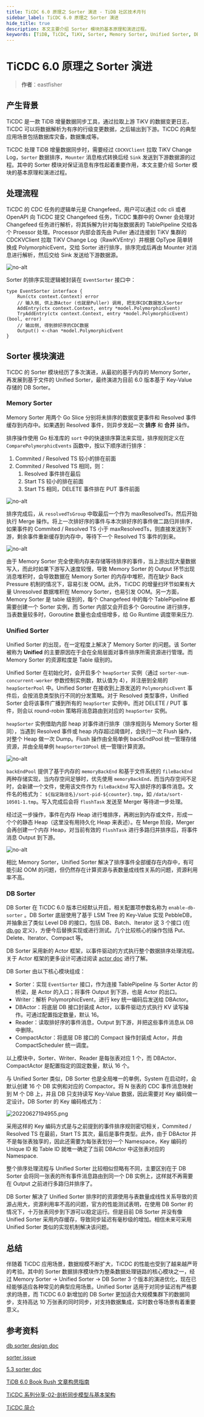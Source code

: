 ```yaml
---
title: TiCDC 6.0 原理之 Sorter 演进 - TiDB 社区技术月刊
sidebar_label: TiCDC 6.0 原理之 Sorter 演进
hide_title: true
description: 本文主要介绍 Sorter 模块的基本原理和演进过程。
keywords: [TiDB, TiCDC, TiKV, Sorter, Memory Sorter, Unified Sorter, DB Sorter]
---
```


# TiCDC 6.0 原理之 Sorter 演进

> **作者**：eastfisher

## 产生背景

TiCDC 是一款 TiDB 增量数据同步工具，通过拉取上游 TiKV 的数据变更日志，TiCDC 可以将数据解析为有序的行级变更数据，之后输出到下游。TiCDC 的典型应用场景包括数据库灾备，数据集成等。

TiCDC 处理 TiDB 增量数据同步时，需要经过 `CDCKVClient` 拉取 TiKV Change Log，`Sorter` 数据排序，`Mounter` 消息格式转换后经 `Sink` 发送到下游数据源的过程。其中的 Sorter 模块对保证消息有序性起着重要作用，本文主要介绍 Sorter 模块的基本原理和演进过程。

## 处理流程

TiCDC 的 CDC 任务的逻辑单元是 Changefeed，用户可以通过 cdc cli 或者 OpenAPI 向 TiCDC 提交 Changefeed 任务，TiCDC 集群中的 Owner 会处理对 Changefeed 任务进行解析，将其拆解为针对每张数据表的 TablePipeline 交给各个 Proessor 处理。Processor 内部会首先由 Puller 通过连接到 TiKV 集群的 CDCKVClient 拉取 TiKV Change Log（RawKVEntry）并根据 OpType 简单转换成 PolymorphicEvent，交给 Sorter 进行排序，排序完成后再由 Mounter 对消息进行解析，然后交给 Sink 发送给下游数据源。

![no-alt](<https://tidb-blog.oss-cn-beijing.aliyuncs.com/media/tablepipeline%E5%A4%84%E7%90%86%E6%B5%81%E7%A8%8B(1)-1657260852358.png>)

Sorter 的排序实现逻辑被封装在 `EventSorter` 接口中：

```
type EventSorter interface {
    Run(ctx context.Context) error
    // 输入侧, 供上游Actor (也就是Puller) 调用, 把无序CDC数据放入Sorter
    AddEntry(ctx context.Context, entry *model.PolymorphicEvent)
    TryAddEntry(ctx context.Context, entry *model.PolymorphicEvent) (bool, error)
    // 输出侧, 得到排好序的CDC数据
    Output() <-chan *model.PolymorphicEvent
}
```

## Sorter 模块演进

TiCDC 的 Sorter 模块经历了多次演进，从最初的基于内存的 Memory Sorter，再发展到基于文件的 Unified Sorter，最终演进为目前 6.0 版本基于 Key-Value 存储的 DB Sorter。

### Memory Sorter

Memory Sorter 用两个 Go Slice 分别将未排序的数据变更事件和 Resolved 事件缓存到内存中。如果遇到 Resolved 事件，则异步发起一次 **排序** 和 **合并** 操作。

排序操作使用 Go 标准库的 `sort` 中的快速排序算法来实现，排序规则定义在 `ComparePolymorphicEvents` 函数中，按以下顺序进行排序：

1. Commited / Resolved TS 较小的排在前面
2. Commited / Resolved TS 相同，则：
   1. Resolved 事件排在最后
   2. Start TS 较小的排在前面
   3. Start TS 相同，DELETE 事件排在 PUT 事件前面

![no-alt](https://tidb-blog.oss-cn-beijing.aliyuncs.com/media/sort1-1656381637600.png)

排序完成后，从 `resolvedTsGroup` 中取最后一个作为 maxResolvedTs，然后开始执行 Merge 操作。将上一次排好序的事件与本次排好序的事件做二路归并排序，如果事件的 Commited / Resolved TS 小于 maxResolvedTs，则直接发送到下游，剩余事件重新缓存到内存中，等待下一个 Resolved TS 事件的到来。

![no-alt](https://tidb-blog.oss-cn-beijing.aliyuncs.com/media/sort2-1656381650830.png)

由于 Memory Sorter 完全使用内存来存储等待排序的事件，当上游出现大量数据写入，而此时如果下游写入速度较慢，导致 Memory Sorter 的 Output 环节出现消息堆积时，会导致数据在 Memory Sorter 的内存中堆积，而在缺少 Back Pressure 机制的情况下，容易引发 OOM。此外，TiCDC 的增量扫环节如果有大量 Unresolved 数据堆积在 Memory Sorter，也易引发 OOM。另一方面，Memory Sorter 是 table 级别的，每个 Changefeed 中的每个 TablePipeline 都需要创建一个 Sorter 实例，而 Sorter 内部又会开启多个 Goroutine 进行排序，当表数量较多时，Goroutine 数量也会成倍增多，给 Go Runtime 调度带来压力.

### Unified Sorter

Unified Sorter 的出现，在一定程度上解决了 Memory Sorter 的问题。该 Sorter 被称为 **Unified** 的主要原因在于会在全局层面对事件排序所需资源进行管理。而 Memory Sorter 的资源粒度是 Table 级别的。

Unified Sorter 在初始化时，会开启多个 `heapSorter` 实例（通过 `sorter-num-concurrent-worker` 参数控制实例数，默认值为 4），并注册到全局的 `heapSorterPool` 中。Unified Sorter 在接收到上游发送的 `PolymorphicEvent` 事件后，会按消息类型执行不同的分发策略。对于 Resolved 类型事件，Unified Sorter 会将该事件广播到所有的 `heapSorter` 实例中。而对 DELETE / PUT 事件，则会以 round-robin 策略将消息路由到对应的 `heapSorter` 实例。

`heapSorter` 实例借助内部 heap 对事件进行排序（排序规则与 Memory Sorter 相同），当遇到 Resolved 事件或 heap 内存超过阈值时，会执行一次 Flush 操作，对整个 Heap 做一次 Dump。Flush 操作由全局单例 backEndPool 统一管理存储资源，并由全局单例 `heapSorterIOPool` 统一管理计算资源。

![no-alt](https://tidb-blog.oss-cn-beijing.aliyuncs.com/media/unified1-1656381489439.png)

`backEndPool` 提供了基于内存的 `memoryBackEnd` 和基于文件系统的 `fileBackEnd` 两种存储实现，当内存空间足够时，优先使用 `memoryBackEnd，`而当内存空间不足时，会新建一个文件，使用该文件作为 `fileBackEnd` 写入排好序的事件消息。文件名的格式为： `${指定路径名}/sort-pid-${counter}.tmp`，如 `/data/sort-10501-1.tmp`。写入完成后会将 `flushTask` 发送至 Merger 等待进一步处理。

经过这一步操作，事件在内存 Heap 进行堆排序，再刷出到内存或文件，形成一个个的静态 Heap（这里没有用持久化 Heap 来表述）。在 Merge 阶段，Merger 会再创建一个内存 Heap，对当前有效的 `flushTask` 进行多路归并排序后，将事件消息 Output 到下游。

![no-alt](https://tidb-blog.oss-cn-beijing.aliyuncs.com/media/unified2-1656381515771.png)

相比 Memory Sorter，Unified Sorter 解决了排序事件全部缓存在内存中，有可能引起 OOM 的问题，但仍然存在计算资源与表数量成线性关系的问题，资源利用率不高。

### DB Sorter

DB Sorter 在 TiCDC 6.0 版本已经默认开启，相关配置项参数名称为 `enable-db-sorter` 。DB Sorter 底层使用了基于 LSM Tree 的 Key-Value 实现 PebbleDB，并抽象出了类似 Level DB 的接口，包括 DB、Batch、Iterator 这 3 个接口 (在 [db.go](https://github.com/pingcap/tiflow/blob/master/pkg/db/db.go) 定义)，方便今后替换实现或进行测试。几个比较核心的操作包括 Put、Delete、Iterator、Compact 等。

DB Sorter 采用新的 Actor 框架，以事件驱动的方式执行整个数据排序处理流程。关于 Actor 框架的更多设计可通过阅读 [actor doc](https://github.com/pingcap/tiflow/blob/master/pkg/actor/doc.go) 进行了解。

DB Sorter 由以下核心模块组成：

- Sorter：实现 `EventSorter` 接口，作为连接 TablePipeline 与 Sorter Actor 的桥梁，是 Actor 的入口；将事件 Output 到下游，也是 Actor 的出口。
- Writer：解析 PolymorphicEvent，进行 key 统一编码后发送给 DBActor。
- DBActor：将底层 DB 接口封装成 Actor，以事件驱动方式执行 KV 读写操作。可通过配置指定数量，默认 16。
- Reader：读取排好序的事件消息，Output 到下游，并把这些事件消息从 DB 中删除。
- CompactActor：将底层 DB 接口的 Compact 操作封装成 Actor，并由 CompactScheduler 统一调度。

以上模块中，Sorter、Writer、Reader 是每张表对应 1 个，而 DBActor、CompactActor 是配置指定的固定数量，默认 16 个。

与 Unified Sorter 类似，DB Sorter 也是全局唯一的单例，System 在启动时，会默认创建 16 个 DB 实例和对应的 Compactor。将 N 张表的 CDC 事件消息映射到 M 个 DB 上，并且 DB 只支持读写 Key-Value 数据，因此需要对 Key 编码做一定设计。DB Sorter 的 Key 编码格式为：

![20220627194955.png](https://tidb-blog.oss-cn-beijing.aliyuncs.com/media/20220627194955-1656380709070.png)

采用这样的 Key 编码方式是与之前提到的事件排序规则密切相关，Commited / Resolved TS 在最前，Start TS 其次，最后是事件类型。此外，由于 DBActor 并不是每张表独享的，因此还需要为每张表划分一个 Namespace，Key 编码的 Unique ID 和 Table ID 就唯一确定了当前 DBActor 中这张表对应的 Namespace.

整个排序处理流程与 Unified Sorter 比较相似但略有不同，主要区别在于 DB Sorter 会将同一张表的所有事件消息路由到同一个 DB 实例上，这样就不再需要在 Output 之前进行多路归并排序了。

DB Sorter 解决了 Unified Sorter 排序时的资源使用与表数量成线性关系导致的资源占用大，资源利用率不高的问题，官方的性能测试表明，在使用 DB Sorter 的情况下，十万张表同步到下游可以稳定运行。但是目前 DB Sorter 并没有像 Unified Sorter 采用内存缓存，导致同步延迟有毫秒级的增加。相信未来可采用 Unified Sorter 类似的实现机制解决该问题。

## 总结

伴随着 TiCDC 应用场景，数据规模不断扩大，TiCDC 的性能也受到了越来越严苛的考验。其中的 Sorter 数据排序模块作为整条数据处理链路的核心模块之一，经过 Memory Sorter -> Unified Sorter -> DB Sorter 3 个版本的演进优化，现在已经能够适应各种常见的典型应用场景。Unified Sorter 适用于对同步延迟有严格要求的场景，而 TiCDC 6.0 新增加的 DB Sorter 更加适合大规模集群下的数据同步，支持高达 10 万张表的同时同步，对支持数据集成，实时数仓等场景有着重要意义。

## 参考资料

[db sorter design doc](https://github.com/pingcap/tiflow/blob/master/docs/design/2022-03-16-ticdc-db-sorter.md)

[sorter issue](https://github.com/pingcap/tiflow/issues/2698)

[5.3 sorter doc](https://docs.pingcap.com/zh/tidb/v5.3/manage-ticdc)

[TiDB 6.0 Book Rush 文章构思指南](https://tidb.net/book/book-rush/event-guide/article-guide)

[TiCDC 系列分享-02-剖析同步模型与基本架构](https://tidb.net/blog/9568ace1)

[TiCDC 简介](https://docs.pingcap.com/zh/tidb/stable/ticdc-overview#ticdc-简介)
